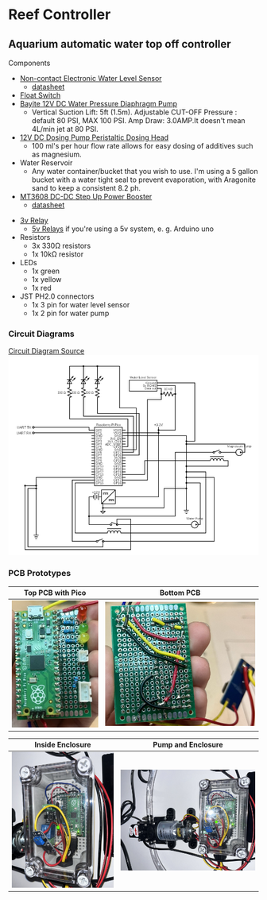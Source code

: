 # Reef Controller

## Aquarium automatic water top off controller

Components
* [Non-contact Electronic Water Level Sensor](https://www.amazon.com/gp/product/B07Z64CSLQ/ref=ppx_yo_dt_b_search_asin_title?ie=UTF8&psc=1)
  * [datasheet](docs/datasheets/Taidacent%20Mini%20External%20Sticker%20Intelligent%20Non-contact%20Electronic%20Water%20Level%20Sensor%20High%20Low%20Level%20Output%20Liquid%20Level%20Sensor%20Switch.pdf)
* [Float Switch](https://www.amazon.com/gp/product/B072QCHQ2P/ref=ppx_yo_dt_b_search_asin_title?ie=UTF8&psc=1)
* [Bayite 12V DC Water Pressure Diaphragm Pump](https://www.amazon.com/gp/product/B01N75ZIXF/ref=ppx_yo_dt_b_search_asin_title?ie=UTF8&psc=1)
  * Vertical Suction Lift: 5ft (1.5m). Adjustable CUT-OFF Pressure : default 80 PSI, MAX 100 PSI. Amp Draw: 3.0AMP.It doesn't mean 4L/min jet at 80 PSI.
* [12V DC Dosing Pump Peristaltic Dosing Head](https://www.amazon.com/dp/B01IUVHB8E?psc=1&ref=ppx_yo2ov_dt_b_product_details)
  * 100 ml's per hour flow rate allows for easy dosing of additives such as magnesium.
* Water Reservoir
  * Any water container/bucket that you wish to use. I'm using a 5 gallon bucket with a water tight seal to prevent evaporation, with Aragonite sand to keep a consistent 8.2 ph.
* [MT3608 DC-DC Step Up Power Booster](https://www.amazon.com/gp/product/B089JYBF25/ref=ppx_yo_dt_b_search_asin_title?ie=UTF8&psc=1)
  * [datasheet](docs/datasheets/MT3608.pdf)
<!-- * TDS (Total Dissolved Solids) Meter Sensor
  * Used to monitor the tds level of freshwater reservoir. Allows for notifications to change OR filter.
  * [datasheet](docs/datasheets/CQRobot%20Ocean%3A%20TDS%20(Total%20Dissolved%20Solids)%20Meter%20Sensor.pdf)
  * [Wiki](http://www.cqrobot.wiki/index.php/TDS_(Total_Dissolved_Solids)_Meter_Sensor_SKU:_CQRSENTDS01) -->
* [3v Relay](https://www.amazon.com/gp/product/B08W3XDNGK/ref=ppx_yo_dt_b_search_asin_title?ie=UTF8&psc=1)
  * [5v Relays](https://www.amazon.com/gp/product/B095YD3732/ref=ppx_yo_dt_b_search_asin_title?ie=UTF8&psc=1) if you're using a 5v system, e. g. Arduino uno
* Resistors
  * 3x 330Ω resistors
  * 1x 10kΩ resistor
* LEDs
  * 1x green
  * 1x yellow
  * 1x red
* JST PH2.0 connectors
  * 1x 3 pin for water level sensor
  * 1x 2 pin for water pump

### Circuit Diagrams

[Circuit Diagram Source](https://crcit.net/c/bf1b256fc46445f2befdd5e126289d24)<br>
![Basic Reef Controller Circuit Diagram](docs/images/Reef%20Controller%20Pump%20v1.2.png)

### PCB Prototypes

| Top PCB with Pico | Bottom PCB |
| :---: | :---: |
| <img src="docs/images/reef%20controller%20pcb%20top.jpeg" alt="PCB Bottom" width="400"/><br>  |  <img src="docs/images/reef%20controller%20pcb%20bottom.jpeg" alt="PCB Bottom" width="700"/> |

| Inside Enclosure | Pump and Enclosure |
| :---: | :---: |
| <img src="docs/images/PCB%20Enclosure%201.jpeg" alt="PCB Enclosure 1" width="700"/>  |  <img src="docs/images/PCB%20Enclosure%202.jpeg" alt="PCB Enclosure 2" width="1000"/> |
